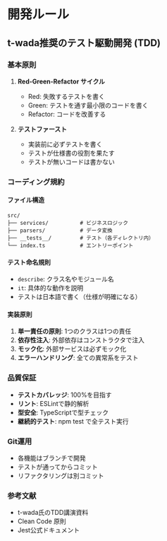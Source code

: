 # 開発ルール

## t-wada推奨のテスト駆動開発 (TDD)

### 基本原則
1. **Red-Green-Refactor サイクル**
   - Red: 失敗するテストを書く
   - Green: テストを通す最小限のコードを書く
   - Refactor: コードを改善する

2. **テストファースト**
   - 実装前に必ずテストを書く
   - テストが仕様書の役割を果たす
   - テストが無いコードは書かない

### コーディング規約

#### ファイル構造
```
src/
├── services/          # ビジネスロジック
├── parsers/           # データ変換
├── __tests__/         # テスト（各ディレクトリ内）
└── index.ts           # エントリーポイント
```

#### テスト命名規則
- `describe`: クラス名やモジュール名
- `it`: 具体的な動作を説明
- テストは日本語で書く（仕様が明確になる）

#### 実装原則
1. **単一責任の原則**: 1つのクラスは1つの責任
2. **依存性注入**: 外部依存はコンストラクタで注入
3. **モック化**: 外部サービスは必ずモック化
4. **エラーハンドリング**: 全ての異常系をテスト

### 品質保証
- **テストカバレッジ**: 100%を目指す
- **リント**: ESLintで静的解析
- **型安全**: TypeScriptで型チェック
- **継続的テスト**: npm test で全テスト実行

### Git運用
- 各機能はブランチで開発
- テストが通ってからコミット
- リファクタリングは別コミット

### 参考文献
- t-wada氏のTDD講演資料
- Clean Code 原則
- Jest公式ドキュメント